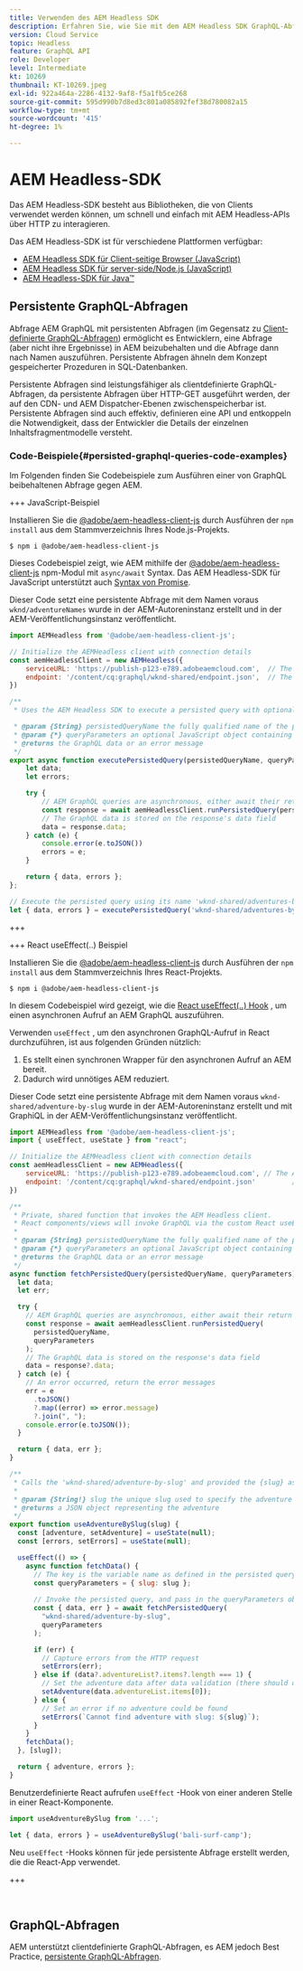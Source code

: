 ```yaml
---
title: Verwenden des AEM Headless SDK
description: Erfahren Sie, wie Sie mit dem AEM Headless SDK GraphQL-Abfragen erstellen.
version: Cloud Service
topic: Headless
feature: GraphQL API
role: Developer
level: Intermediate
kt: 10269
thumbnail: KT-10269.jpeg
exl-id: 922a464a-2286-4132-9af8-f5a1fb5ce268
source-git-commit: 595d990b7d8ed3c801a085892fef38d780082a15
workflow-type: tm+mt
source-wordcount: '415'
ht-degree: 1%

---
```


# AEM Headless-SDK

Das AEM Headless-SDK besteht aus Bibliotheken, die von Clients verwendet werden können, um schnell und einfach mit AEM Headless-APIs über HTTP zu interagieren.

Das AEM Headless-SDK ist für verschiedene Plattformen verfügbar:

+ [AEM Headless SDK für Client-seitige Browser (JavaScript)](https://github.com/adobe/aem-headless-client-js)
+ [AEM Headless SDK für server-side/Node.js (JavaScript)](https://github.com/adobe/aem-headless-client-nodejs)
+ [AEM Headless-SDK für Java™](https://github.com/adobe/aem-headless-client-java)

## Persistente GraphQL-Abfragen

Abfrage AEM GraphQL mit persistenten Abfragen (im Gegensatz zu [Client-definierte GraphQL-Abfragen](#graphl-queries)) ermöglicht es Entwicklern, eine Abfrage (aber nicht ihre Ergebnisse) in AEM beizubehalten und die Abfrage dann nach Namen auszuführen. Persistente Abfragen ähneln dem Konzept gespeicherter Prozeduren in SQL-Datenbanken.

Persistente Abfragen sind leistungsfähiger als clientdefinierte GraphQL-Abfragen, da persistente Abfragen über HTTP-GET ausgeführt werden, der auf den CDN- und AEM Dispatcher-Ebenen zwischenspeicherbar ist. Persistente Abfragen sind auch effektiv, definieren eine API und entkoppeln die Notwendigkeit, dass der Entwickler die Details der einzelnen Inhaltsfragmentmodelle versteht.

### Code-Beispiele{#persisted-graphql-queries-code-examples}

Im Folgenden finden Sie Codebeispiele zum Ausführen einer von GraphQL beibehaltenen Abfrage gegen AEM.

+++ JavaScript-Beispiel

Installieren Sie die [@adobe/aem-headless-client-js](https://github.com/adobe/aem-headless-client-js) durch Ausführen der `npm install` aus dem Stammverzeichnis Ihres Node.js-Projekts.

```
$ npm i @adobe/aem-headless-client-js
```

Dieses Codebeispiel zeigt, wie AEM mithilfe der [@adobe/aem-headless-client-js](https://github.com/adobe/aem-headless-client-js) npm-Modul mit `async/await` Syntax. Das AEM Headless-SDK für JavaScript unterstützt auch [Syntax von Promise](https://github.com/adobe/aem-headless-client-js#use-aemheadless-client).

Dieser Code setzt eine persistente Abfrage mit dem Namen voraus `wknd/adventureNames` wurde in der AEM-Autoreninstanz erstellt und in der AEM-Veröffentlichungsinstanz veröffentlicht.

```javascript
import AEMHeadless from '@adobe/aem-headless-client-js';

// Initialize the AEMHeadless client with connection details
const aemHeadlessClient = new AEMHeadless({
    serviceURL: 'https://publish-p123-e789.adobeaemcloud.com',  // The AEM environment to query, this can be pulled out to env variables
    endpoint: '/content/cq:graphql/wknd-shared/endpoint.json',  // The AEM GraphQL endpoint, this is not used when invoking persisted queries.
})

/**
 * Uses the AEM Headless SDK to execute a persisted query with optional query variables.

 * @param {String} persistedQueryName the fully qualified name of the persisted query
 * @param {*} queryParameters an optional JavaScript object containing query parameters
 * @returns the GraphQL data or an error message 
 */
export async function executePersistedQuery(persistedQueryName, queryParameters) {
    let data;
    let errors;

    try {
        // AEM GraphQL queries are asynchronous, either await their return or use Promise-based .then(..) { ... } syntax
        const response = await aemHeadlessClient.runPersistedQuery(persistedQueryName, queryParameters);
        // The GraphQL data is stored on the response's data field
        data = response.data;
    } catch (e) {
        console.error(e.toJSON())
        errors = e;
    }

    return { data, errors };
};

// Execute the persisted query using its name 'wknd-shared/adventures-by-slug' and optional query variables
let { data, errors } = executePersistedQuery('wknd-shared/adventures-by-slug', { "slug": "bali-surf-camp" });
```

+++

+++ React useEffect(..) Beispiel

Installieren Sie die [@adobe/aem-headless-client-js](https://github.com/adobe/aem-headless-client-js) durch Ausführen der `npm install` aus dem Stammverzeichnis Ihres React-Projekts.

```
$ npm i @adobe/aem-headless-client-js
```

In diesem Codebeispiel wird gezeigt, wie die [React useEffect(..) Hook](https://reactjs.org/docs/hooks-effect.html) , um einen asynchronen Aufruf an AEM GraphQL auszuführen.

Verwenden `useEffect` , um den asynchronen GraphQL-Aufruf in React durchzuführen, ist aus folgenden Gründen nützlich:

1. Es stellt einen synchronen Wrapper für den asynchronen Aufruf an AEM bereit.
1. Dadurch wird unnötiges AEM reduziert.

Dieser Code setzt eine persistente Abfrage mit dem Namen voraus `wknd-shared/adventure-by-slug` wurde in der AEM-Autoreninstanz erstellt und mit GraphiQL in der AEM-Veröffentlichungsinstanz veröffentlicht.

```javascript
import AEMHeadless from '@adobe/aem-headless-client-js';
import { useEffect, useState } from "react";

// Initialize the AEMHeadless client with connection details
const aemHeadlessClient = new AEMHeadless({
    serviceURL: 'https://publish-p123-e789.adobeaemcloud.com', // The AEM environment to query
    endpoint: '/content/cq:graphql/wknd-shared/endpoint.json'         // The AEM GraphQL endpoint, this is not used when invoking persisted queries.
})

/**
 * Private, shared function that invokes the AEM Headless client. 
 * React components/views will invoke GraphQL via the custom React useEffect hooks defined below.
 * 
 * @param {String} persistedQueryName the fully qualified name of the persisted query
 * @param {*} queryParameters an optional JavaScript object containing query parameters
 * @returns the GraphQL data or an error message 
 */
async function fetchPersistedQuery(persistedQueryName, queryParameters) {
  let data;
  let err;

  try {
    // AEM GraphQL queries are asynchronous, either await their return or use Promise-based .then(..) { ... } syntax
    const response = await aemHeadlessClient.runPersistedQuery(
      persistedQueryName,
      queryParameters
    );
    // The GraphQL data is stored on the response's data field
    data = response?.data;
  } catch (e) {
    // An error occurred, return the error messages
    err = e
      .toJSON()
      ?.map((error) => error.message)
      ?.join(", ");
    console.error(e.toJSON());
  }

  return { data, err };
}

/**
 * Calls the 'wknd-shared/adventure-by-slug' and provided the {slug} as the persisted query's `slug` parameter.
 *
 * @param {String!} slug the unique slug used to specify the adventure to return
 * @returns a JSON object representing the adventure
 */
export function useAdventureBySlug(slug) {
  const [adventure, setAdventure] = useState(null);
  const [errors, setErrors] = useState(null);

  useEffect(() => {
    async function fetchData() {
      // The key is the variable name as defined in the persisted query, and may not match the model's field name
      const queryParameters = { slug: slug };
      
      // Invoke the persisted query, and pass in the queryParameters object as the 2nd parameter
      const { data, err } = await fetchPersistedQuery(
        "wknd-shared/adventure-by-slug",
        queryParameters
      );

      if (err) {
        // Capture errors from the HTTP request
        setErrors(err);
      } else if (data?.adventureList?.items?.length === 1) {
        // Set the adventure data after data validation (there should only be 1 matching adventure)
        setAdventure(data.adventureList.items[0]);
      } else {
        // Set an error if no adventure could be found
        setErrors(`Cannot find adventure with slug: ${slug}`);
      }
    }
    fetchData();
  }, [slug]);

  return { adventure, errors };
}
```

Benutzerdefinierte React aufrufen `useEffect` -Hook von einer anderen Stelle in einer React-Komponente.

```javascript
import useAdventureBySlug from '...';

let { data, errors } = useAdventureBySlug('bali-surf-camp');
```

Neu `useEffect` -Hooks können für jede persistente Abfrage erstellt werden, die die React-App verwendet.

+++

<p> </p>

## GraphQL-Abfragen

AEM unterstützt clientdefinierte GraphQL-Abfragen, es AEM jedoch Best Practice, [persistente GraphQL-Abfragen](#persisted-graphql-queries).

